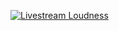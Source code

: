 [![Livestream Loudness](https://img.youtube.com/vi/tpFsW1G-sVg/0.jpg)](https://youtu.be/tpFsW1G-sVg)